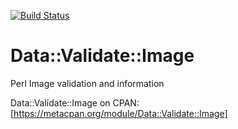 [![Build Status](https://travis-ci.org/n0body-/data-validate-image.png)](https://travis-ci.org/n0body-/data-validate-image)

Data::Validate::Image
=====

Perl Image validation and information

Data::Validate::Image on CPAN: [https://metacpan.org/module/Data::Validate::Image]
